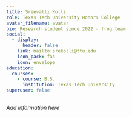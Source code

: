 ```yaml
---
title: Sreevalli Kolli
role: Texas Tech University Honors College
avatar_filename: avatar
bio: Research student since 2022 - frog team
social:
  - display:
      header: false
    link: mailto:srekolli@ttu.edu
    icon_pack: fas
    icon: envelope
education:
  courses:
    - course: B.S.
      institution: Texas Tech University
superuser: false
---
```

*A﻿dd information here*